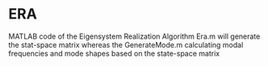 # ERA
MATLAB code of the Eigensystem Realization Algorithm
Era.m will generate the stat-space matrix whereas the GenerateMode.m calculating modal frequencies and mode shapes based on the state-space matrix
